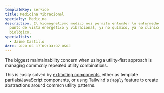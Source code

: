```yaml
---
templateKey: service
title: Medicina Vibracional
specialty: Medicina
description: El biomagnetismo médico nos permite entender la enfermedad desde el
  punto de vista energético y vibracional, ya no químico, ya no clínico, ya no
  biológico.
specialists:
  - Jaime Castillo
date: 2020-05-17T09:33:07.050Z
---
```

The biggest maintainability concern when using a utility-first approach is managing commonly repeated utility combinations.

This is easily solved by [extracting components](https://tailwindcss.com/docs/extracting-components), either as template partials/JavaScript components, or using Tailwind's `@apply` feature to create abstractions around common utility patterns.